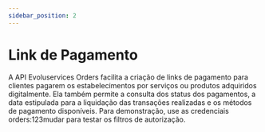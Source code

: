 ```yaml
---
sidebar_position: 2
---
```

# Link de Pagamento

A API Evoluservices Orders facilita a criação de links de pagamento para clientes pagarem os estabelecimentos por serviços ou produtos adquiridos digitalmente. Ela também permite a consulta dos status dos pagamentos, a data estipulada para a liquidação das transações realizadas e os métodos de pagamento disponíveis. Para demonstração, use as credenciais orders:123mudar para testar os filtros de autorização.